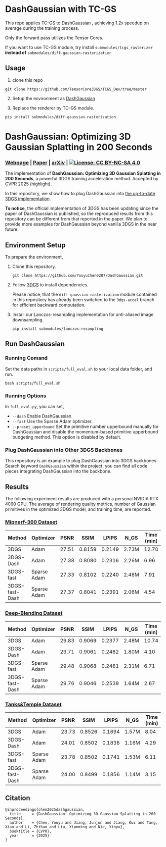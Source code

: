 # DashGaussian with TC-GS

This repo applies [TC-GS](https://arxiv.org/pdf/2505.24796v2) to [DashGaussian](https://dashgaussian.github.io/) , achieving 1.2x speedup on average during the training process.

Only the forward pass utilizes the Tensor Cores.

If you want to use TC-GS module, try install  ```submodules/tcgs_rasterizer``` **instead of** ```submodules/diff-gaussian-rasterization``` 

## Usage

1. clone this repo
```shell
git clone https://github.com/TensorCore3DGS/TCGS_Dev/tree/master
```

2. Setup the environment as [DashGaussian](https://dashgaussian.github.io/) 

3. Replace the renderer by TC-GS module.
```shell
pip install submodules/diff-gaussian-rasterization
```


# DashGaussian: Optimizing 3D Gaussian Splatting in 200 Seconds
### [Webpage](https://dashgaussian.github.io/) | [Paper](https://arxiv.org/pdf/2503.18402) | [arXiv](https://arxiv.org/abs/2503.18402) | [![License: CC BY-NC-SA 4.0](https://img.shields.io/badge/License-CC_BY--NC--SA_4.0-lightgrey.svg)](https://creativecommons.org/licenses/by-nc-sa/4.0/)

The implementation of **DashGaussian: Optimizing 3D Gaussian Splatting in 200 Seconds**, a powerful 3DGS training acceleration method. Accepted by CVPR 2025 (highlight).

In this repository, we show how to plug DashGaussian into [the up-to-date 3DGS implementation](https://github.com/graphdeco-inria/gaussian-splatting). 

**To notice**, the official implementation of 3DGS has been updating since the paper of DashGaussian is published, so the reproduced results from this repository can be different from that reported in the paper.
We plan to provide more examples for DashGaussian beyond vanilla 3DGS in the near future. 

## Environment Setup
To prepare the environment, 

1. Clone this repository. 
	```
	git clone https://github.com/YouyuChen0207/DashGaussian.git
	```
2. Follow [3DGS](https://github.com/graphdeco-inria/gaussian-splatting) to install dependencies. 

	Please notice, that the ```diff-gaussian-rasterization``` module contained in this repository has already been switched to the ```3dgs-accel``` branch for efficient backward computation.
3. Install our Lanczos-resampling implementation for anti-aliased image downsampling. 
	```
	pip install submodules/lanczos-resampling
	```

## Run DashGaussian

### Running Comand
Set the data paths in ```scripts/full_eval.sh``` to your local data folder, and run.
```
bash scripts/full_eval.sh
```

### Running Options
In ```full_eval.py```, you can set, 
* ```--dash``` Enable DashGaussian.
* ```--fast``` Use the Sparse Adam optimizer. 
* ```--preset_upperbound``` Set the primitive number upperbound manually for DashGaussian and disable the momentum-based primitive upperbound budgeting method. This option is disabled by default.

### Plug DashGaussian into Other 3DGS Backbones
This repository is an example to plug DashGaussian into 3DGS backbones. 
Search keyword ```DashGaussian``` within the project, you can find all code pieces integrating DashGaussian into the backbone. 

## Results
The following experiment results are produced with a personal NVIDIA RTX 4090 GPU.
The average of rendering quality metrics, number of Gaussian primitives in the optimized 3DGS model, and training time, are reported. 
### [Mipnerf-360 Dataset](https://jonbarron.info/mipnerf360/)
|  Method | Optimizer | PSNR | SSIM | LPIPS | N_GS | Time (min) |
|-----|-----|-----|-----|-----|-----|-----|
| 3DGS | Adam | 27.51 | 0.8159 | 0.2149 | 2.73M | 12.70 |
| 3DGS-Dash | Adam | 27.38 | 0.8080 | 0.2316 | 2.26M | 6.96 | 
| 3DGS-fast | Sparse Adam | 27.33 | 0.8102 | 0.2240 | 2.46M | 7.91 | 
| 3DGS-fast-Dash | Sparse Adam | 27.37 | 0.8041 | 0.2391 | 2.06M | 4.54 |

### [Deep-Blending Dataset](https://repo-sam.inria.fr/fungraph/3d-gaussian-splatting/datasets/input/tandt_db.zip)
|  Method | Optimizer | PSNR | SSIM | LPIPS | N_GS | Time (min) |
|-----|-----|-----|-----|-----|-----|-----|
| 3DGS | Adam | 29.83 | 0.9069 | 0.2377 | 2.48M | 10.74 |
| 3DGS-Dash | Adam | 29.71 | 0.9061 | 0.2482 | 1.80M | 4.10 | 
| 3DGS-fast | Sparse Adam | 29.48 | 0.9068 | 0.2461 | 2.31M | 6.71 | 
| 3DGS-fast-Dash | Sparse Adam | 29.76 | 0.9046 | 0.2539 | 1.64M | 2.67 |

### [Tanks&Temple Dataset](https://repo-sam.inria.fr/fungraph/3d-gaussian-splatting/datasets/input/tandt_db.zip)
|  Method | Optimizer | PSNR | SSIM | LPIPS | N_GS | Time (min) |
|-----|-----|-----|-----|-----|-----|-----|
| 3DGS | Adam | 23.73 | 0.8526 | 0.1694 | 1.57M | 8.04 |
| 3DGS-Dash | Adam | 24.01 | 0.8502 | 0.1838 | 1.16M | 4.29 | 
| 3DGS-fast | Sparse Adam | 23.78 | 0.8502 | 0.1741 | 1.53M | 6.11 | 
| 3DGS-fast-Dash | Sparse Adam | 24.00 | 0.8499 | 0.1856 | 1.14M | 3.15 |

## Citation
```
@inproceedings{chen2025dashgaussian,
  title     = {DashGaussian: Optimizing 3D Gaussian Splatting in 200 Seconds},
  author    = {Chen, Youyu and Jiang, Junjun and Jiang, Kui and Tang, Xiao and Li, Zhihao and Liu, Xianming and Nie, Yinyu},
  booktitle = {CVPR},
  year      = {2025}
}
```
